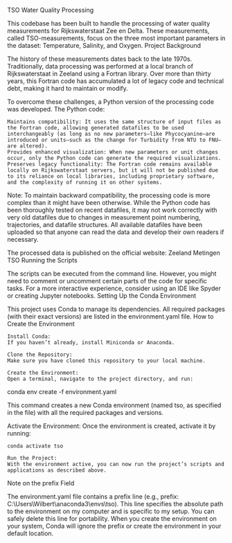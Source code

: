 TSO Water Quality Processing

This codebase has been built to handle the processing of water quality measurements for Rijkswaterstaat Zee en Delta. These measurements, called TSO-measurements, focus on the three most important parameters in the dataset: Temperature, Salinity, and Oxygen.
Project Background

The history of these measurements dates back to the late 1970s. Traditionally, data processing was performed at a local branch of Rijkswaterstaat in Zeeland using a Fortran library. Over more than thirty years, this Fortran code has accumulated a lot of legacy code and technical debt, making it hard to maintain or modify.

To overcome these challenges, a Python version of the processing code was developed. The Python code:

    Maintains compatibility: It uses the same structure of input files as the Fortran code, allowing generated datafiles to be used interchangeably (as long as no new parameters—like Phycocyanine—are introduced or units—such as the change for Turbidity from NTU to FNU—are altered).
    Provides enhanced visualization: When new parameters or unit changes occur, only the Python code can generate the required visualizations.
    Preserves legacy functionality: The Fortran code remains available locally on Rijkswaterstaat servers, but it will not be published due to its reliance on local libraries, including proprietary software, and the complexity of running it on other systems.

Note: To maintain backward compatibility, the processing code is more complex than it might have been otherwise. While the Python code has been thoroughly tested on recent datafiles, it may not work correctly with very old datafiles due to changes in measurement point numbering, trajectories, and datafile structures. All available datafiles have been uploaded so that anyone can read the data and develop their own readers if necessary.

The processed data is published on the official website:
Zeeland Metingen TSO
Running the Scripts

The scripts can be executed from the command line. However, you might need to comment or uncomment certain parts of the code for specific tasks. For a more interactive experience, consider using an IDE like Spyder or creating Jupyter notebooks.
Setting Up the Conda Environment

This project uses Conda to manage its dependencies. All required packages (with their exact versions) are listed in the environment.yaml file.
How to Create the Environment

    Install Conda:
    If you haven’t already, install Miniconda or Anaconda.

    Clone the Repository:
    Make sure you have cloned this repository to your local machine.

    Create the Environment:
    Open a terminal, navigate to the project directory, and run:

conda env create -f environment.yaml

This command creates a new Conda environment (named tso, as specified in the file) with all the required packages and versions.

Activate the Environment:
Once the environment is created, activate it by running:

    conda activate tso

    Run the Project:
    With the environment active, you can now run the project’s scripts and applications as described above.

Note on the prefix Field

The environment.yaml file contains a prefix line (e.g., prefix: C:\Users\Wilbert\anaconda3\envs\tso). This line specifies the absolute path to the environment on my computer and is specific to my setup. You can safely delete this line for portability. When you create the environment on your system, Conda will ignore the prefix or create the environment in your default location.
